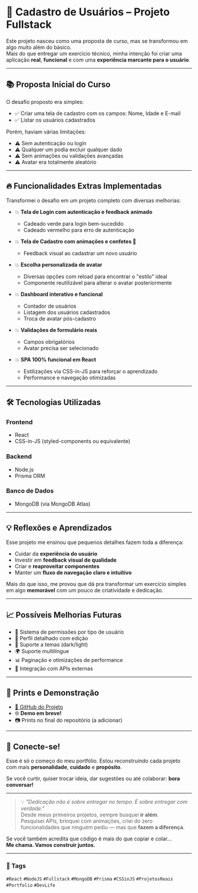 # 🚀 Cadastro de Usuários – Projeto Fullstack

Este projeto nasceu como uma proposta de curso, mas se transformou em algo muito além do básico.  
Mais do que entregar um exercício técnico, minha intenção foi criar uma aplicação **real**, **funcional** e com uma **experiência marcante para o usuário**.

---

## 📚 Proposta Inicial do Curso

O desafio proposto era simples:

- ✅ Criar uma tela de cadastro com os campos: Nome, Idade e E-mail  
- ✅ Listar os usuários cadastrados  

Porém, haviam várias limitações:

- ⚠️ Sem autenticação ou login  
- ⚠️ Qualquer um podia excluir qualquer dado  
- ⚠️ Sem animações ou validações avançadas  
- ⚠️ Avatar era totalmente aleatório  

---

## 🔥 Funcionalidades Extras Implementadas

Transformei o desafio em um projeto completo com diversas melhorias:

- 💥 **Tela de Login com autenticação e feedback animado**  
  - Cadeado verde para login bem-sucedido  
  - Cadeado vermelho para erro de autenticação  

- 💥 **Tela de Cadastro com animações e confetes 🎉**  
  - Feedback visual ao cadastrar um novo usuário  

- 💥 **Escolha personalizada de avatar**  
  - Diversas opções com reload para encontrar o "estilo" ideal  
  - Componente reutilizável para alterar o avatar posteriormente  

- 💥 **Dashboard interativo e funcional**  
  - Contador de usuários  
  - Listagem dos usuários cadastrados  
  - Troca de avatar pós-cadastro  

- 💥 **Validações de formulário reais**  
  - Campos obrigatórios  
  - Avatar precisa ser selecionado  

- 💥 **SPA 100% funcional em React**  
  - Estilizações via CSS-in-JS para reforçar o aprendizado  
  - Performance e navegação otimizadas  

---

## 🛠️ Tecnologias Utilizadas

### Frontend
- React  
- CSS-in-JS (styled-components ou equivalente)

### Backend
- Node.js  
- Prisma ORM

### Banco de Dados
- MongoDB (via MongoDB Atlas)

---

## 💡 Reflexões e Aprendizados

Esse projeto me ensinou que pequenos detalhes fazem toda a diferença:

- Cuidar da **experiência do usuário**  
- Investir em **feedback visual de qualidade**  
- Criar e **reaproveitar componentes**  
- Manter um **fluxo de navegação claro e intuitivo**

Mais do que isso, me provou que dá pra transformar um exercício simples em algo **memorável** com um pouco de criatividade e dedicação.

---

## 📈 Possíveis Melhorias Futuras

- 🔐 Sistema de permissões por tipo de usuário  
- 📄 Perfil detalhado com edição  
- 🌙 Suporte a temas (dark/light)  
- 🌍 Suporte multilíngue  
- 📊 Paginação e otimizações de performance  
- 📎 Integração com APIs externas  

---

## 📸 Prints e Demonstração

- [🔗 GitHub do Projeto](https://github.com/vinizanotti89/fullstack-cadastro-usuarios)  
- 🌐 **Demo em breve!**  
- 📷 Prints no final do repositório (a adicionar)

---

## 🤝 Conecte-se!

Esse é só o começo do meu portfólio. Estou reconstruindo cada projeto com mais **personalidade**, **cuidado** e **propósito**.

Se você curtir, quiser trocar ideia, dar sugestões ou até colaborar: **bora conversar!**

---

> 💡 _"Dedicação não é sobre entregar no tempo. É sobre entregar com verdade."_  
> Desde meus primeiros projetos, sempre busquei **ir além**.  
> Pesquisei APIs, brinquei com animações, criei do zero funcionalidades que ninguém pediu — mas que **fazem a diferença**.

Se você também acredita que código é mais do que copiar e colar…  
**Me chama. Vamos construir juntos.**

---

### 🔖 Tags
`#React` `#NodeJS` `#Fullstack` `#MongoDB` `#Prisma` `#CSSinJS` `#ProjetosReais` `#Portfolio` `#DevLife`
